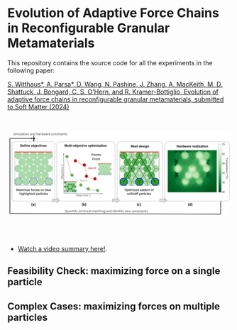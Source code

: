# Evolution of Adaptive Force Chains in Reconfigurable Granular Metamaterials
This repository contains the source code for all the experiments in the following paper:

[S. Witthaus*, A. Parsa*, D. Wang, N. Pashine, J. Zhang, A. MacKeith, M. D. Shattuck, J. Bongard, C. S. O'Hern, and R. Kramer-Bottiglio, Evolution of adaptive force chains in reconfigurable granular metamaterials, submitted to Soft Matter (2024)](https://jamming.research.yale.edu/files/papers/chains.pdf)

</br>
<p align="center">
  <img src="https://github.com/AtoosaParsa/AdaptiveForceChains/blob/main/review.png"  width="600">
</p>
</br>
</br>

- [Watch a video summary here!](https://www.youtube.com/watch?v=YZ45mljl150).
## Feasibility Check: maximizing force on a single particle

## Complex Cases: maximizing forces on multiple particles
